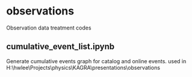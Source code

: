# observations
Observation data treatment codes
## cumulative_event_list.ipynb
Generate cumulative events graph for catalog and online events.
used in H:\hwlee\Projects\physics\KAGRA\presentations\observations
